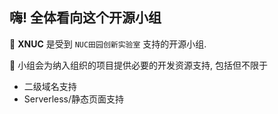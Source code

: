 ## 嗨! 全体看向这个开源小组

🧬 **XNUC** 是受到 `NUC田园创新实验室` 支持的开源小组.

🎁 小组会为纳入组织的项目提供必要的开发资源支持, 包括但不限于

- 二级域名支持
- Serverless/静态页面支持
